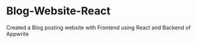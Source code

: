 # Blog-Website-React
Created a Blog posting website with Frontend using React and Backend of Appwrite

